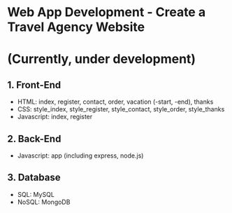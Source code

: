 # Web App Development - Create a Travel Agency Website
# (Currently, under development)
## 1. Front-End
- HTML: index, register, contact, order, vacation (-start, -end), thanks
- CSS: style_index, style_register, style_contact, style_order, style_thanks
- Javascript: index, register
## 2. Back-End
- Javascript: app (including express, node.js)
## 3. Database
- SQL: MySQL
- NoSQL: MongoDB
